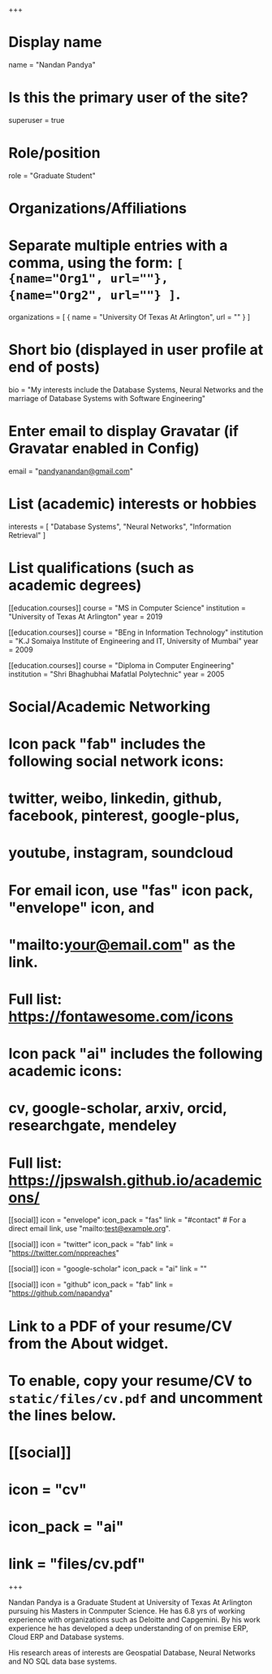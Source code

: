 +++
# Display name
name = "Nandan Pandya"

# Is this the primary user of the site?
superuser = true

# Role/position
role = "Graduate Student"

# Organizations/Affiliations
#   Separate multiple entries with a comma, using the form: `[ {name="Org1", url=""}, {name="Org2", url=""} ]`.
organizations = [ { name = "University Of Texas At Arlington", url = "" } ]

# Short bio (displayed in user profile at end of posts)
bio = "My interests include the Database Systems, Neural Networks and the marriage of Database Systems with Software Engineering"

# Enter email to display Gravatar (if Gravatar enabled in Config)
email = "pandyanandan@gmail.com"

# List (academic) interests or hobbies
interests = [
  "Database Systems",
  "Neural Networks",
  "Information Retrieval"
]

# List qualifications (such as academic degrees)
[[education.courses]]
  course = "MS in Computer Science"
  institution = "University of Texas At Arlington"
  year = 2019

[[education.courses]]
  course = "BEng in Information Technology"
  institution = "K.J Somaiya Institute of Engineering and IT, University of Mumbai"
  year = 2009

[[education.courses]]
  course = "Diploma in Computer Engineering"
  institution = "Shri Bhaghubhai Mafatlal Polytechnic"
  year = 2005

# Social/Academic Networking
#
# Icon pack "fab" includes the following social network icons:
#
#   twitter, weibo, linkedin, github, facebook, pinterest, google-plus,
#   youtube, instagram, soundcloud
#
#   For email icon, use "fas" icon pack, "envelope" icon, and
#   "mailto:your@email.com" as the link.
#
#   Full list: https://fontawesome.com/icons
#
# Icon pack "ai" includes the following academic icons:
#
#   cv, google-scholar, arxiv, orcid, researchgate, mendeley
#
#   Full list: https://jpswalsh.github.io/academicons/

[[social]]
  icon = "envelope"
  icon_pack = "fas"
  link = "#contact"  # For a direct email link, use "mailto:test@example.org".

[[social]]
  icon = "twitter"
  icon_pack = "fab"
  link = "https://twitter.com/nppreaches"

[[social]]
  icon = "google-scholar"
  icon_pack = "ai"
  link = ""

[[social]]
  icon = "github"
  icon_pack = "fab"
  link = "https://github.com/napandya"

# Link to a PDF of your resume/CV from the About widget.
# To enable, copy your resume/CV to `static/files/cv.pdf` and uncomment the lines below.
# [[social]]
#   icon = "cv"
#   icon_pack = "ai"
#   link = "files/cv.pdf"

+++

Nandan Pandya is a Graduate Student at University of Texas At Arlington pursuing his Masters in Conmputer Science. He has 6.8 yrs of working experience with organizations such as Deloitte and Capgemini. By his work experience he has developed a deep understanding of on premise ERP, Cloud ERP and Database systems.

His research areas of interests are Geospatial Database, Neural Networks and NO SQL data base systems.
